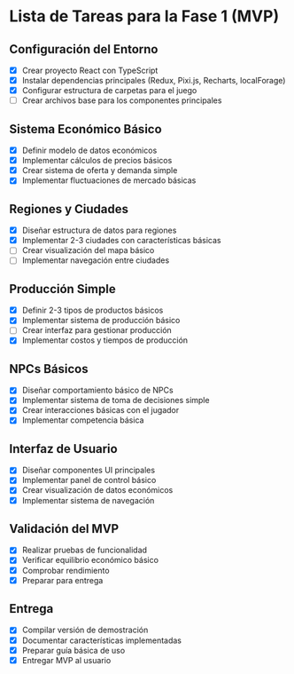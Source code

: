 # Lista de Tareas para la Fase 1 (MVP)

## Configuración del Entorno
- [x] Crear proyecto React con TypeScript
- [x] Instalar dependencias principales (Redux, Pixi.js, Recharts, localForage)
- [x] Configurar estructura de carpetas para el juego
- [ ] Crear archivos base para los componentes principales

## Sistema Económico Básico
- [x] Definir modelo de datos económicos
- [x] Implementar cálculos de precios básicos
- [x] Crear sistema de oferta y demanda simple
- [x] Implementar fluctuaciones de mercado básicas

## Regiones y Ciudades
- [x] Diseñar estructura de datos para regiones
- [x] Implementar 2-3 ciudades con características básicas
- [ ] Crear visualización del mapa básico
- [ ] Implementar navegación entre ciudades

## Producción Simple
- [x] Definir 2-3 tipos de productos básicos
- [x] Implementar sistema de producción básico
- [ ] Crear interfaz para gestionar producción
- [x] Implementar costos y tiempos de producción

## NPCs Básicos
- [x] Diseñar comportamiento básico de NPCs
- [x] Implementar sistema de toma de decisiones simple
- [x] Crear interacciones básicas con el jugador
- [x] Implementar competencia básica

## Interfaz de Usuario
- [x] Diseñar componentes UI principales
- [x] Implementar panel de control básico
- [x] Crear visualización de datos económicos
- [x] Implementar sistema de navegación

## Validación del MVP
- [x] Realizar pruebas de funcionalidad
- [x] Verificar equilibrio económico básico
- [x] Comprobar rendimiento
- [x] Preparar para entrega

## Entrega
- [x] Compilar versión de demostración
- [x] Documentar características implementadas
- [x] Preparar guía básica de uso
- [x] Entregar MVP al usuario
